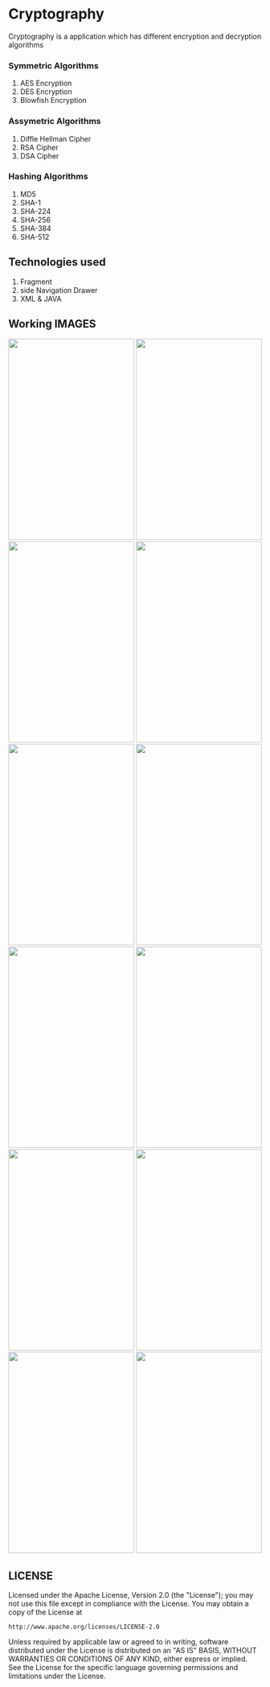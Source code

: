 # Cryptography
 Cryptography is a application which has different encryption and decryption algorithms 
### Symmetric Algorithms
1. AES Encryption
2. DES Encryption
3. Blowfish Encryption
### Assymetric Algorithms
1. Diffle Hellman Cipher
2. RSA Cipher
3. DSA Cipher
### Hashing Algorithms
1. MD5
2. SHA-1
3. SHA-224
4. SHA-256
5. SHA-384
6. SHA-512
## Technologies used
1. Fragment
2. side Navigation Drawer
3. XML & JAVA
## Working IMAGES 
<img src="https://user-images.githubusercontent.com/85982995/134689325-9333ddf1-e526-4961-bd00-58692c722a90.png" width="250" height="400"></img>
<img src="https://user-images.githubusercontent.com/85982995/134689336-d07e6d96-dae3-433d-bb3e-69e0e7dce4e7.png" width="250" height="400"></img>
<img src="https://user-images.githubusercontent.com/85982995/134689339-236e9089-7062-4aa2-850b-291160d8b6d4.png" width="250" height="400"></img>
<img src="https://user-images.githubusercontent.com/85982995/134689340-4cd7c43d-92bf-46f9-954a-fdf2e9909791.png" width="250" height="400"></img>
<img src="https://user-images.githubusercontent.com/85982995/134689344-3f8cdfb2-7234-4b4f-ac0e-e2aa5adb0921.png" width="250" height="400"></img>
<img src="https://user-images.githubusercontent.com/85982995/134689350-7cb38039-8504-441b-8379-d9db268e5e0a.png" width="250" height="400"></img>
<img src="https://user-images.githubusercontent.com/85982995/134689352-9ec86cc4-dfb6-4499-bfdd-ef90210d450c.png" width="250" height="400"></img>
<img src="https://user-images.githubusercontent.com/85982995/134689357-59d8842e-07cf-4bed-87fb-f07561c7d149.png" width="250" height="400"></img>
<img src="https://user-images.githubusercontent.com/85982995/134689360-9281258c-2c5e-4861-a8e8-60f625e8145d.png" width="250" height="400"></img>
<img src="https://user-images.githubusercontent.com/85982995/134689363-3b135d10-26ef-450e-8f2a-df31de8e8c8c.png" width="250" height="400"></img>
<img src="https://user-images.githubusercontent.com/85982995/134689368-88f255b9-f0e7-424c-b161-63b846e6b7e7.png" width="250" height="400"></img>
<img src="https://user-images.githubusercontent.com/85982995/134689371-dc83372d-8b84-438c-8de2-2135d771d27b.png" width="250" height="400"></img>
## LICENSE
  
  Licensed under the Apache License, Version 2.0 (the "License");
you may not use this file except in compliance with the License.
You may obtain a copy of the License at

    http://www.apache.org/licenses/LICENSE-2.0

Unless required by applicable law or agreed to in writing, software
distributed under the License is distributed on an "AS IS" BASIS,
WITHOUT WARRANTIES OR CONDITIONS OF ANY KIND, either express or implied.
See the License for the specific language governing permissions and
limitations under the License.



